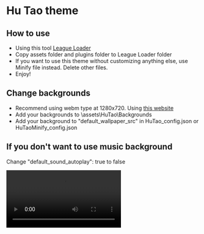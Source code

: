 # Hu Tao theme
## How to use
- Using this tool [League Loader](https://leagueloader.app)
- Copy assets folder and plugins folder to League Loader folder
- If you want to use this theme without customizing anything else, use Minify file instead. Delete other files.
- Enjoy!
## Change backgrounds
- Recommend using webm type at 1280x720. Using [this website](https://cloudconvert.com/mp4-to-webm)
- Add your backgrounds to \assets\HuTao\Backgrounds
- Add your background to "default_wallpaper_src" in HuTao_config.json or HuTaoMinify_config.json
## If you don't want to use music background
Change "default_sound_autoplay": true to false

<video src="https://user-images.githubusercontent.com/59478113/217834981-941e4ba1-fe6e-46bd-bdb4-980b194f248c.mp4"></video>